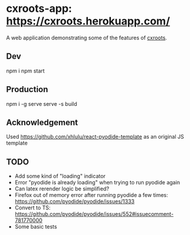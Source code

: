 # cxroots-app: https://cxroots.herokuapp.com/

A web application demonstrating some of the features of [cxroots](https://github.com/rparini/cxroots).

## Dev

npm i
npm start

## Production

npm i -g serve
serve -s build

## Acknowledgement

Used https://github.com/xhlulu/react-pyodide-template as an original JS template

## TODO

- Add some kind of "loading" indicator
- Error "pyodide is already loading" when trying to run pyodide again
- Can latex rerender logic be simplified?
- Firefox out of memory error after running pyodide a few times: https://github.com/pyodide/pyodide/issues/1333
- Convert to TS: https://github.com/pyodide/pyodide/issues/552#issuecomment-781770000
- Some basic tests
